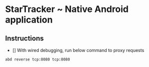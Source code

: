# StarTracker ~ Native Android application

## Instructions

- [] With wired debugging, run below command to proxy requests

```shell
abd reverse tcp:8080 tcp:8080
```